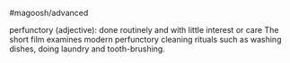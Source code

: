 #magoosh/advanced

perfunctory (adjective): done routinely and with little interest or care 
The short film examines modern perfunctory cleaning rituals such as washing dishes, doing laundry and 
tooth-brushing. 
